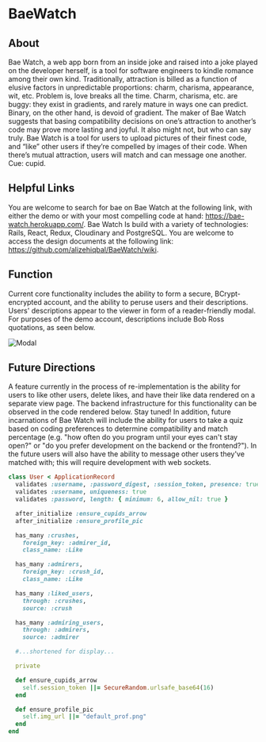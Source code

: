 # BaeWatch

## About

Bae Watch, a web app born from an inside joke and raised into a joke played on the developer herself, is a tool for software engineers to kindle romance among their own kind. Traditionally, attraction is billed as a function of elusive factors in unpredictable proportions: charm, charisma, appearance, wit, etc. Problem is, love breaks all the time. Charm, charisma, etc. are buggy: they exist in gradients, and rarely mature in ways one can predict. Binary, on the other hand, is devoid of gradient. The maker of Bae Watch suggests that basing compatibility decisions on one’s attraction to another’s code may prove more lasting and joyful. It also might not, but who can say truly. Bae Watch is a tool for users to upload pictures of their finest code, and “like” other users if they’re compelled by images of their code. When there’s mutual attraction, users will match and can message one another. Cue: cupid.

## Helpful Links

You are welcome to search for bae on Bae Watch at the following link, with either the demo or with your most compelling code at hand: https://bae-watch.herokuapp.com/. Bae Watch Is build with a variety of technologies: Rails, React, Redux, Cloudinary and PostgreSQL. You are welcome to access the design documents at the following link: https://github.com/alizehiqbal/BaeWatch/wiki.

## Function

Current core functionality includes the ability to form a secure, BCrypt-encrypted account, and the ability to peruse users and their descriptions. Users' descriptions appear to the viewer in form of a reader-friendly modal. For purposes of the demo account, descriptions include Bob Ross quotations, as seen below.

![Modal](https://i.imgur.com/901Wytu.png)

## Future Directions

A feature currently in the process of re-implementation is the ability for users to like other users, delete likes, and have their like data rendered on a separate view page. The backend infrastructure for this functionality can be observed in the code rendered below. Stay tuned! In addition, future incarnations of Bae Watch will include the ability for users to take a quiz based on coding preferences to determine compatibility and match percentage (e.g. "how often do you program until your eyes can't stay open?" or "do you prefer development on the backend or the frontend?"). In the future users will also have the ability to message other users they've matched with; this will require development with web sockets.

```ruby
class User < ApplicationRecord
  validates :username, :password_digest, :session_token, presence: true
  validates :username, uniqueness: true
  validates :password, length: { minimum: 6, allow_nil: true }

  after_initialize :ensure_cupids_arrow
  after_initialize :ensure_profile_pic

  has_many :crushes,
    foreign_key: :admirer_id,
    class_name: :Like

  has_many :admirers,
    foreign_key: :crush_id,
    class_name: :Like

  has_many :liked_users,
    through: :crushes,
    source: :crush

  has_many :admiring_users,
    through: :admirers,
    source: :admirer

  #...shortened for display...

  private

  def ensure_cupids_arrow
    self.session_token ||= SecureRandom.urlsafe_base64(16)
  end

  def ensure_profile_pic
    self.img_url ||= "default_prof.png"
  end
end
```

